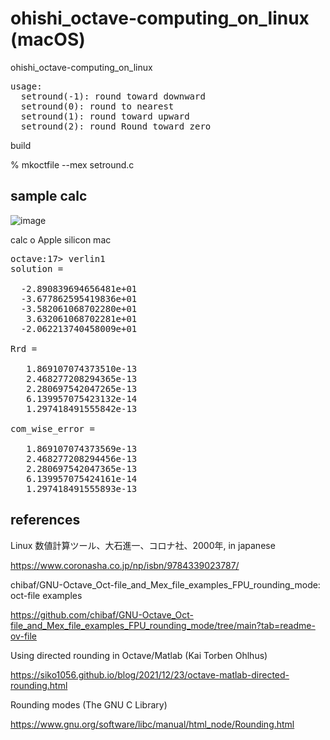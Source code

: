 # ohishi_octave-computing_on_linux (macOS)
ohishi_octave-computing_on_linux

<pre>
usage:
  setround(-1): round toward downward
  setround(0): round to nearest
  setround(1): round toward upward
  setround(2): round Round toward zero
</pre>

build

% mkoctfile --mex setround.c

## sample calc

![image](https://github.com/user-attachments/assets/d68f62bb-c1a1-43b0-88ee-bf1b662638aa)

calc o  Apple silicon mac

<pre>
octave:17> verlin1
solution =

  -2.890839694656481e+01
  -3.677862595419836e+01
  -3.582061068702280e+01
   3.632061068702281e+01
  -2.062213740458009e+01

Rrd =

   1.869107074373510e-13
   2.468277208294365e-13
   2.280697542047265e-13
   6.139957075423132e-14
   1.297418491555842e-13

com_wise_error =

   1.869107074373569e-13
   2.468277208294456e-13
   2.280697542047365e-13
   6.139957075424161e-14
   1.297418491555893e-13
</pre>

## references

Linux 数値計算ツール、大石進一、コロナ社、2000年, in japanese 

https://www.coronasha.co.jp/np/isbn/9784339023787/

chibaf/GNU-Octave_Oct-file_and_Mex_file_examples_FPU_rounding_mode: oct-file examples

https://github.com/chibaf/GNU-Octave_Oct-file_and_Mex_file_examples_FPU_rounding_mode/tree/main?tab=readme-ov-file

Using directed rounding in Octave/Matlab (Kai Torben Ohlhus) 

https://siko1056.github.io/blog/2021/12/23/octave-matlab-directed-rounding.html

Rounding modes (The GNU C Library) 

https://www.gnu.org/software/libc/manual/html_node/Rounding.html

